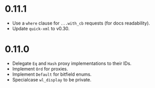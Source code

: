 # 0.11.1

- Use a `where` clause for `...with_cb` requests (for docs readability).
- Update `quick-xml` to v0.30.

# 0.11.0

- Delegate `Eq` and `Hash` proxy implementations to their IDs.
- Implement `Ord` for proxies.
- Implement `Default` for bitfield enums.
- Specialcase `wl_display` to be private.
